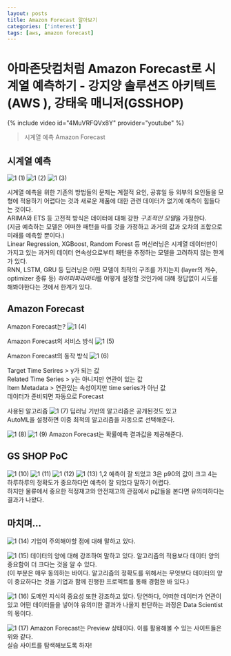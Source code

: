 ```yaml
---
layout: posts
title: Amazon Forecast 알아보기
categories: ['interest']
tags: [aws, amazon forecast]
---
```


아마존닷컴처럼 Amazon Forecast로 시계열 예측하기 - 강지양 솔루션즈 아키텍트(AWS ), 강태욱 매니저(GSSHOP)
=======================================

{% include video id="4MuVRFQVx8Y" provider="youtube" %}

> 시계열 예측
> Amazon Forecast

시계열 예측
---------

![1 (1)](https://user-images.githubusercontent.com/86539195/135446217-a74acb51-c70b-4ce5-916d-219f18de028c.png)
![1 (2)](https://user-images.githubusercontent.com/86539195/135446229-f7e5fd7e-9d4b-4ce3-92fd-81b0b028a3e5.png)
![1 (3)](https://user-images.githubusercontent.com/86539195/135446239-ccf506fd-9db8-431a-b3e6-61d13c6d668c.png)

시계열 예측을 위한 기존의 방법들의 문제는 계절적 요인, 공휴일 등 외부의 요인들을 모형에 적용하기 어렵다는 것과 새로운 제품에 대한 관련 데이터가 없기에 예측이 힘들다는 것이다.    
ARIMA와 ETS 등 고전적 방식은 데이터에 대해 강한 *구조적인 모델*을 가정한다.    
(지금 예측하는 모델은 어떠한 패턴을 따를 것을 가정하고 과거의 값과 오차의 조합으로 미래를 예측할 뿐이다.)   
Linear Regression, XGBoost, Random Forest 등 머신러닝은 시계열 데이터만이 가지고 있는 과거의 데이터 연속성으로부터 패턴을 추정하는 모델을 고려하지 않는 한계가 있다.      
RNN, LSTM, GRU 등 딥러닝은 어떤 모델이 최적의 구조를 가지는지 (layer의 개수, optimizer 종류 등) *하이퍼파라마터*를 어떻게 설정할 것인가에 대해 정답없이 시도를 해봐야한다는 것에서 한계가 있다.

Amazon Forecast
-------------

Amazon Forecast는?
![1 (4)](https://user-images.githubusercontent.com/86539195/135446322-495334b4-49b2-4566-907b-4edbdc7c2eda.png)

Amazon Forecast의 서비스 방식
![1 (5)](https://user-images.githubusercontent.com/86539195/135446327-8100cb3d-bc6b-4bd4-a829-0fe42666b173.png)

Amazon Forecast의 동작 방식
![1 (6)](https://user-images.githubusercontent.com/86539195/135446331-3400ebd0-f100-43a4-8230-4216a1f45840.png)

Target Time Serires > y가 되는 값   
Related Time Series > y는 아니지만 연관이 있는 값   
Item Metadata > 연관있는 속성이지만 time series가 아닌 값   
데이터가 준비되면 자동으로 Forecast

사용된 알고리즘
![1 (7)](https://user-images.githubusercontent.com/86539195/135446340-29cd899a-6c6b-4359-9936-2f3552ff66fc.png)
딥러닝 기반의 알고리즘은 공개된것도 있고   
AutoML을 설정하면 이중 최적의 알고리즘을 자동으로 선택해준다.

![1 (8)](https://user-images.githubusercontent.com/86539195/135446344-9c0a2b12-91fe-49f9-85f3-88456834014b.png)
![1 (9)](https://user-images.githubusercontent.com/86539195/135446352-60a30890-32da-44e7-9bbb-301e9c969530.png)
Amazon Forecast는 확률예측 결과값을 제공해준다.

GS SHOP PoC
-----------
![1 (10)](https://user-images.githubusercontent.com/86539195/135446356-5fe58662-18c1-4210-8ebf-317fc128b16c.png)
![1 (11)](https://user-images.githubusercontent.com/86539195/135446367-c6eef2c0-711b-4d8d-be23-8369c9f45b9e.png)
![1 (12)](https://user-images.githubusercontent.com/86539195/135446371-eb969e55-c0a1-4cf6-a7e4-81ef0b4cfd35.png)
![1 (13)](https://user-images.githubusercontent.com/86539195/135446378-04623afa-aefd-4fce-98ca-9657f9f49417.png)
1,2 예측이 잘 되었고 3은 p90의 값이 크고 4는 하루하루의 정확도가 중요하다면 예측이 잘 되었다 말하기 어렵다.   
하지만 물류에서 중요한 적정재고와 안전재고의 관점에서 p값들을 본다면 유의미하다는 결과가 나왔다.

마치며...
-------
![1 (14)](https://user-images.githubusercontent.com/86539195/135446382-203040ad-43e8-4b64-9059-0e6db5d8961f.png)
기업이 주의해야할 점에 대해 말하고 있다.

![1 (15)](https://user-images.githubusercontent.com/86539195/135446385-16d1978b-cdb5-4ec2-bf69-5c88a1b59b69.png)
데이터의 양에 대해 강조하여 말하고 있다. 알고리즘의 적용보다 데이터 양의 중요함이 더 크다는 것을 알 수 있다.    
(이 부분은 매우 동의하는 바이다. 알고리즘의 정확도를 위해서는 무엇보다 데이터의 양이 중요하다는 것을 기업과 함께 진행한 프로젝트를 통해 경험한 바 있다.)

![1 (16)](https://user-images.githubusercontent.com/86539195/135446387-7f5a80e8-1bb0-48f8-8e5d-5796fa73f3f3.png)
도메인 지식의 중요성 또한 강조하고 있다. 당연하다, 어떠한 데이터가 연관이 있고 어떤 데이터들을 넣어야 유의미한 결과가 나올지 판단하는 과정은 Data Scientist의 몫이다.

![1 (17)](https://user-images.githubusercontent.com/86539195/135446390-565008cd-8891-4aa6-b309-839f7031c2cc.png)
Amazon Forecast는 Preview 상태이다. 이를 활용해볼 수 있는 사이트들은 위와 같다.   
실습 사이트를 탐색해보도록 하자!
